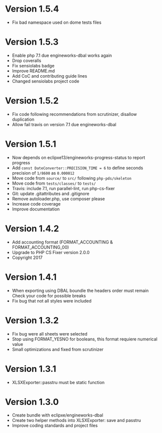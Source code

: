 # Version 1.5.4
- Fix bad namespace used on dome tests files

# Version 1.5.3
- Enable php 7.1 due engineworks-dbal works again
- Drop coveralls
- Fix sensiolabs badge
- Improve README.md
- Add CoC and contributing guide lines
- Changed sensiolabs project code

# Version 1.5.2
- Fix code following recommendations from scrutinizer, disallow duplication
- Allow fail travis on version 7.1 due engineworks-dbal

# Version 1.5.1
- Now depends on eclipxe13/engineworks-progress-status to report progress
- Add `const DateConverter::PRECISION_TIME = 6` to define seconds precision of `1/8600` as `0.000012`
- Move code from `source/` to `src/` following `php-pds/skeleton`
- Move code from `tests/classes/` to `tests/`
- Travis: include 7.1, run parallel-lint, run php-cs-fixer
- Git: update .gitattributes and .gitignore
- Remove autoloader.php, use composer please
- Increase code coverage
- Improve documentation

# Version 1.4.2
- Add accounting format (FORMAT_ACCOUNTING & FORMAT_ACCOUNTING_00)
- Upgrade to PHP CS Fixer version 2.0.0
- Copyright 2017

# Version 1.4.1
- When exporting using DBAL boundle the headers order must remain
  Check your code for possible breaks
- Fix bug that not all styles were included

# Version 1.3.2
- Fix bug were all sheets were selected
- Stop using FORMAT_YESNO for booleans, this format requiere numerical value
- Small optimizations and fixed from scrutinizer

# Version 1.3.1
- XLSXExporter::passtru must be static function

# Version 1.3.0
- Create bundle with eclipxe/engineworks-dbal
- Create two helper methods into XLSXExporter: save and passtru
- Improve coding standards and project files
